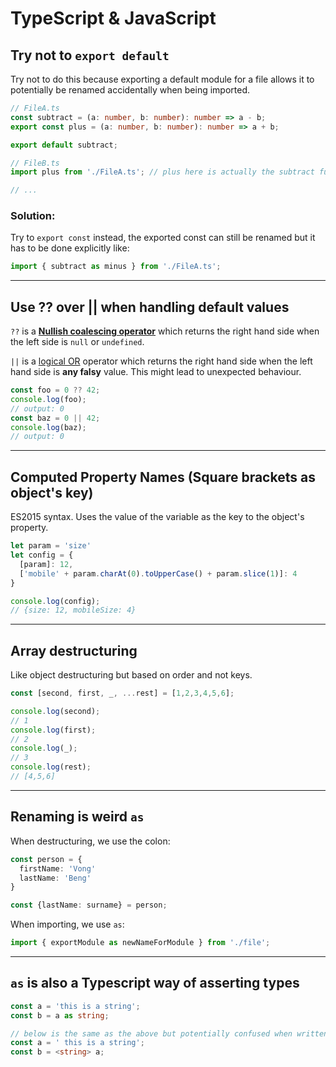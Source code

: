 # TypeScript & JavaScript

## Try not to `export default`
Try not to do this because exporting a default module for a file allows it to potentially be renamed accidentally when being imported.
``` typescript
// FileA.ts
const subtract = (a: number, b: number): number => a - b;
export const plus = (a: number, b: number): number => a + b;

export default subtract;
```

``` typescript
// FileB.ts
import plus from './FileA.ts'; // plus here is actually the subtract function from FileA

// ...
```
### Solution: 
Try to `export const` instead, the exported const can still be renamed but it has to be done explicitly like:
``` typescript 
import { subtract as minus } from './FileA.ts';
```

---

## Use ?? over || when handling default values
`??` is a **[Nullish coalescing operator](https://developer.mozilla.org/en-US/docs/Web/JavaScript/Reference/Operators/Nullish_coalescing_operator)** which returns the right hand side when the left side is `null` or `undefined`.

`||` is a [logical OR](https://developer.mozilla.org/en-US/docs/Web/JavaScript/Reference/Operators/Logical_OR) operator which returns the right hand side when the left hand side is **any falsy** value. This might lead to unexpected behaviour.

``` typescript
const foo = 0 ?? 42;
console.log(foo);
// output: 0
const baz = 0 || 42;
console.log(baz);
// output: 0
```
---

## Computed Property Names (Square brackets as object's key)
ES2015 syntax. Uses the value of the variable as the key to the object's property.

``` typescript
let param = 'size'
let config = {
  [param]: 12,
  ['mobile' + param.charAt(0).toUpperCase() + param.slice(1)]: 4
}

console.log(config);
// {size: 12, mobileSize: 4}
```

---
## Array destructuring
Like object destructuring but based on order and not keys.

``` typescript
const [second, first, _, ...rest] = [1,2,3,4,5,6];

console.log(second);
// 1
console.log(first);
// 2
console.log(_);
// 3
console.log(rest);
// [4,5,6]
```

---
## Renaming is weird `as`
When destructuring, we use the colon:
``` typescript
const person = {
  firstName: 'Vong'
  lastName: 'Beng'
}

const {lastName: surname} = person;
```

When importing, we use `as`:
``` typescript
import { exportModule as newNameForModule } from './file';
```

---

## `as` is also a Typescript way of asserting types
```typescript
const a = 'this is a string';
const b = a as string;

// below is the same as the above but potentially confused when written near React code
const a = ' this is a string';
const b = <string> a;
```